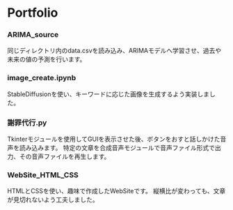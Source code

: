# Portfolio
### ARIMA_source
同じディレクトリ内のdata.csvを読み込み、ARIMAモデルへ学習させ、過去や未来の値の予測を行います。
### image_create.ipynb
StableDiffusionを使い、キーワードに応じた画像を生成するよう実装しました。
### 謝罪代行.py
Tkinterモジュールを使用してGUIを表示させた後、ボタンをおすと話しかけた音声を読み込みます。
特定の文章を合成音声モジュールで音声ファイル形式で出力、その音声ファイルを再生します。
### WebSite_HTML_CSS
HTMLとCSSを使い、趣味で作成したWebSiteです。
縦横比が変わっても、文章が見切れないよう工夫しました。
